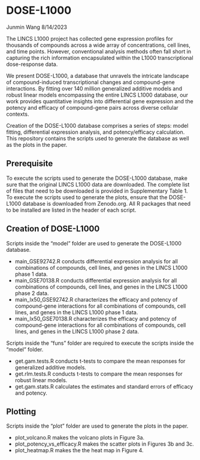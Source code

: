DOSE-L1000
================
Junmin Wang
8/14/2023

The LINCS L1000 project has collected gene expression profiles for
thousands of compounds across a wide array of concentrations, cell
lines, and time points. However, conventional analysis methods often
fall short in capturing the rich information encapsulated within the
L1000 transcriptional dose-response data.

We present DOSE-L1000, a database that unravels the intricate landscape
of compound-induced transcriptional changes and compound-gene
interactions. By fitting over 140 million generalized additive models
and robust linear models encompassing the entire LINCS L1000 database,
our work provides quantitative insights into differential gene
expression and the potency and efficacy of compound-gene pairs across
diverse cellular contexts.

Creation of the DOSE-L1000 database comprises a series of steps: model
fitting, differential expression analysis, and potency/efficacy
calculation. This repository contains the scripts used to generate the
database as well as the plots in the paper.

## Prerequisite

To execute the scripts used to generate the DOSE-L1000 database, make
sure that the original LINCS L1000 data are downloaded. The complete
list of files that need to be downloaded is provided in Supplementary
Table 1. To execute the scripts used to generate the plots, ensure that
the DOSE-L1000 database is downloaded from Zenodo.org. All R packages
that need to be installed are listed in the header of each script.

## Creation of DOSE-L1000

Scripts inside the “model” folder are used to generate the DOSE-L1000
database.

- main_GSE92742.R conducts differential expression analysis for all
  combinations of compounds, cell lines, and genes in the LINCS L1000
  phase 1 data.
- main_GSE70138.R conducts differential expression analysis for all
  combinations of compounds, cell lines, and genes in the LINCS L1000
  phase 2 data.
- main_lx50_GSE92742.R characterizes the efficacy and potency of
  compound-gene interactions for all combinations of compounds, cell
  lines, and genes in the LINCS L1000 phase 1 data.
- main_lx50_GSE70138.R characterizes the efficacy and potency of
  compound-gene interactions for all combinations of compounds, cell
  lines, and genes in the LINCS L1000 phase 2 data.

Scripts inside the “funs” folder are required to execute the scripts
inside the “model” folder.

- get.gam.tests.R conducts t-tests to compare the mean responses for
  generalized additive models.
- get.rlm.tests.R conducts t-tests to compare the mean responses for
  robust linear models.
- get.gam.stats.R calculates the estimates and standard errors of
  efficacy and potency.

## Plotting

Scripts inside the “plot” folder are used to generate the plots in the
paper.

- plot_volcano.R makes the volcano plots in Figure 3a.
- plot_potency_vs_efficacy.R makes the scatter plots in Figures 3b and
  3c.
- plot_heatmap.R makes the the heat map in Figure 4.

